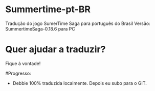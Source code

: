 # Summertime-pt-BR
Tradução do jogo SumerTime Saga para português do Brasil
Versão: SummertimeSaga-0.18.6 para PC

# Quer ajudar a traduzir? 
Fique à vontade!

#Progresso:
- Debbie 100% traduzida localmente. Depois eu subo para o GIT.


